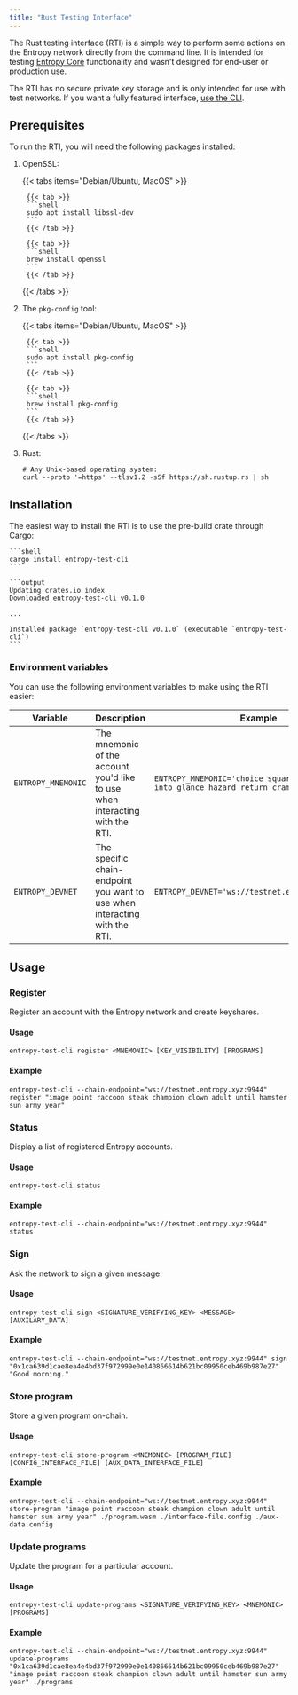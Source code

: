 ```yaml
---
title: "Rust Testing Interface"
---
```


The Rust testing interface (RTI) is a simple way to perform some actions on the Entropy network directly from the command line. It is intended for testing [Entropy Core](https://github.com/entropyxyz/entropy-core) functionality and wasn't designed for end-user or production use.

The RTI has no secure private key storage and is only intended for use with test networks. If you want a fully featured interface, [use the CLI](./cli.md).

## Prerequisites

To run the RTI, you will need the following packages installed:

1. OpenSSL:

    {{< tabs items="Debian/Ubuntu, MacOS" >}}

        {{< tab >}}
        ```shell
        sudo apt install libssl-dev
        ```
        {{< /tab >}}

        {{< tab >}}
        ```shell
        brew install openssl 
        ```
        {{< /tab >}}

    {{< /tabs >}}

2. The `pkg-config` tool:

    {{< tabs items="Debian/Ubuntu, MacOS" >}}

        {{< tab >}}
        ```shell
        sudo apt install pkg-config
        ```
        {{< /tab >}}

        {{< tab >}}
        ```shell
        brew install pkg-config
        ```
        {{< /tab >}}

    {{< /tabs >}}

3. Rust:

    ```shell
    # Any Unix-based operating system:
    curl --proto '=https' --tlsv1.2 -sSf https://sh.rustup.rs | sh
    ```

## Installation

The easiest way to install the RTI is to use the pre-build crate through Cargo:

    ```shell
    cargo install entropy-test-cli
    ```

    ```output
    Updating crates.io index
    Downloaded entropy-test-cli v0.1.0

    ...

    Installed package `entropy-test-cli v0.1.0` (executable `entropy-test-cli`) 
    ```

### Environment variables

You can use the following environment variables to make using the RTI easier:

| Variable | Description | Example |
| -------- | ----------- | ------- |
| `ENTROPY_MNEMONIC` | The mnemonic of the account you'd like to use when interacting with the RTI. | `ENTROPY_MNEMONIC='choice square dance because into glance hazard return cram host snap deer'` |
| `ENTROPY_DEVNET` | The specific chain-endpoint you want to use when interacting with the RTI. | `ENTROPY_DEVNET='ws://testnet.entropy.xyz:9944'` |

## Usage

### Register

Register an account with the Entropy network and create keyshares.

#### Usage

```output
entropy-test-cli register <MNEMONIC> [KEY_VISIBILITY] [PROGRAMS]
```

#### Example

```shell
entropy-test-cli --chain-endpoint="ws://testnet.entropy.xyz:9944" register "image point raccoon steak champion clown adult until hamster sun army year"
```

### Status

Display a list of registered Entropy accounts.

#### Usage

```output
entropy-test-cli status
```

#### Example

```shell
entropy-test-cli --chain-endpoint="ws://testnet.entropy.xyz:9944" status
```

### Sign

Ask the network to sign a given message.

#### Usage

```output
entropy-test-cli sign <SIGNATURE_VERIFYING_KEY> <MESSAGE> [AUXILARY_DATA]
```

#### Example

```output
entropy-test-cli --chain-endpoint="ws://testnet.entropy.xyz:9944" sign "0x1ca639d1cae8ea4e4bd37f972999e0e140866614b621bc09950ceb469b987e27" "Good morning."
```

### Store program

Store a given program on-chain.

#### Usage

```output
entropy-test-cli store-program <MNEMONIC> [PROGRAM_FILE] [CONFIG_INTERFACE_FILE] [AUX_DATA_INTERFACE_FILE]
```

#### Example

```shell
entropy-test-cli --chain-endpoint="ws://testnet.entropy.xyz:9944" store-program "image point raccoon steak champion clown adult until hamster sun army year" ./program.wasm ./interface-file.config ./aux-data.config
```

### Update programs

Update the program for a particular account.

#### Usage

```output
entropy-test-cli update-programs <SIGNATURE_VERIFYING_KEY> <MNEMONIC> [PROGRAMS]
```

#### Example

```shell
entropy-test-cli --chain-endpoint="ws://testnet.entropy.xyz:9944" update-programs "0x1ca639d1cae8ea4e4bd37f972999e0e140866614b621bc09950ceb469b987e27" "image point raccoon steak champion clown adult until hamster sun army year" ./programs
```
